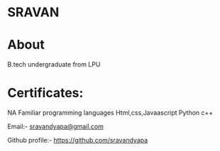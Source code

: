 # SRAVAN
# About 
B.tech undergraduate from LPU

# Certificates:
NA
Familiar programming languages
Html,css,Javaascript
Python
c++

Email:- sravandyapa@gmail.com

Github profile:- https://github.com/sravandyapa
